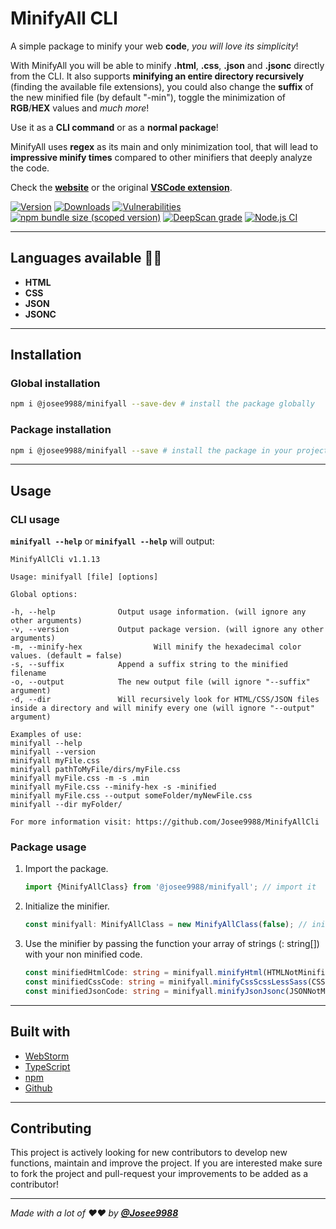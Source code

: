 # **MinifyAll CLI**

A simple package to minify your web **code**, _you will love its simplicity_!

With MinifyAll you will be able to minify **.html**, **.css**, **.json** and **.jsonc** directly from the CLI.
It also supports **minifying an entire directory recursively** (finding the available file extensions),
you could also change the **suffix** of the new minified file (by default "-min"),
toggle the minimization of **RGB**/**HEX** values and _much more_! 

Use it as a **CLI command** or as a **normal package**!

MinifyAll uses **regex** as its main and only minimization tool, that will lead to **impressive minify times** compared to other minifiers that deeply analyze the code.

Check the **[website](https://minifyall.jgracia.es/)** or the original **[VSCode extension](https://github.com/Josee9988/MinifyAll)**.

[![Version](https://badge.fury.io/js/%40josee9988%2Fminifyall.svg)](https://www.npmjs.com/package/@josee9988/minifyall)
[![Downloads](https://img.shields.io/npm/dt/@josee9988/minifyall.svg)](https://www.npmjs.com/package/@josee9988/minifyall)
[![Vulnerabilities](https://img.shields.io/snyk/vulnerabilities/npm/@josee9988/minifyall)](https://www.npmjs.com/package/@josee9988/minifyall)
[![npm bundle size (scoped version)](https://img.shields.io/bundlephobia/minzip/@josee9988/minifyall/1.0.0)](https://www.npmjs.com/package/@josee9988/minifyall)
[![DeepScan grade](https://deepscan.io/api/teams/9121/projects/11596/branches/173509/badge/grade.svg)](https://deepscan.io/dashboard/#view=project&tid=9121&pid=11596&bid=173509)
[![Node.js CI](https://github.com/Josee9988/MinifyAllCli/workflows/Node.js%20CI/badge.svg)](https://github.com/Josee9988/MinifyAllCli/actions)

---

## **Languages available** 🧪🔥

- **HTML**
- **CSS**
- **JSON**
- **JSONC**

---

## **Installation**

  ### **Global installation**

```bash
npm i @josee9988/minifyall --save-dev # install the package globally
```

  ### **Package installation**
  
  ```bash
  npm i @josee9988/minifyall --save # install the package in your project
  ```

---

## **Usage**

### **CLI usage**
  
**`minifyall --help`** or **`minifyall --help`** will output:
  
  ```
MinifyAllCli v1.1.13

Usage: minifyall [file] [options]

Global options:

  -h, --help              Output usage information. (will ignore any other arguments)
  -v, --version           Output package version. (will ignore any other arguments)
  -m, --minify-hex                Will minify the hexadecimal color values. (default = false)
  -s, --suffix            Append a suffix string to the minified filename
  -o, --output            The new output file (will ignore "--suffix" argument)
  -d, --dir               Will recursively look for HTML/CSS/JSON files inside a directory and will minify every one (will ignore "--output" argument)

Examples of use:
  minifyall --help
  minifyall --version
  minifyall myFile.css
  minifyall pathToMyFile/dirs/myFile.css
  minifyall myFile.css -m -s .min
  minifyall myFile.css --minify-hex -s -minified
  minifyall myFile.css --output someFolder/myNewFile.css
  minifyall --dir myFolder/

For more information visit: https://github.com/Josee9988/MinifyAllCli
  ```

### **Package usage**
  
1. Import the package.
  
      ```typescript
    import {MinifyAllClass} from '@josee9988/minifyall'; // import it
      ```

2. Initialize the minifier.
  
    ```typescript
    const minifyall: MinifyAllClass = new MinifyAllClass(false); // initialize the class (true for minifying color values such as HEXADECIMAL/RGB/RGBA)
    ```
    
3. Use the minifier by passing the function your array of strings (: string[]) with your non minified code.
    
    ```typescript
    const minifiedHtmlCode: string = minifyall.minifyHtml(HTMLNotMinified); // html
    const minifiedCssCode: string = minifyall.minifyCssScssLessSass(CSSNotMinified); // css
    const minifiedJsonCode: string = minifyall.minifyJsonJsonc(JSONNotMinified); // json/c
    ```

---

## **Built with**

* [WebStorm](https://www.jetbrains.com/webstorm/)
* [TypeScript](https://www.typescriptlang.org/)
* [npm](https://www.npmjs.com/)
* [Github](https://github.com/Josee9988)

---

## **Contributing**

This project is actively looking for new contributors to develop new functions, maintain and improve the project.
If you are interested make sure to fork the project and pull-request your improvements to be added as a contributor!

---

_Made with a lot of ❤️❤️ by **[@Josee9988](https://github.com/Josee9988)**_
